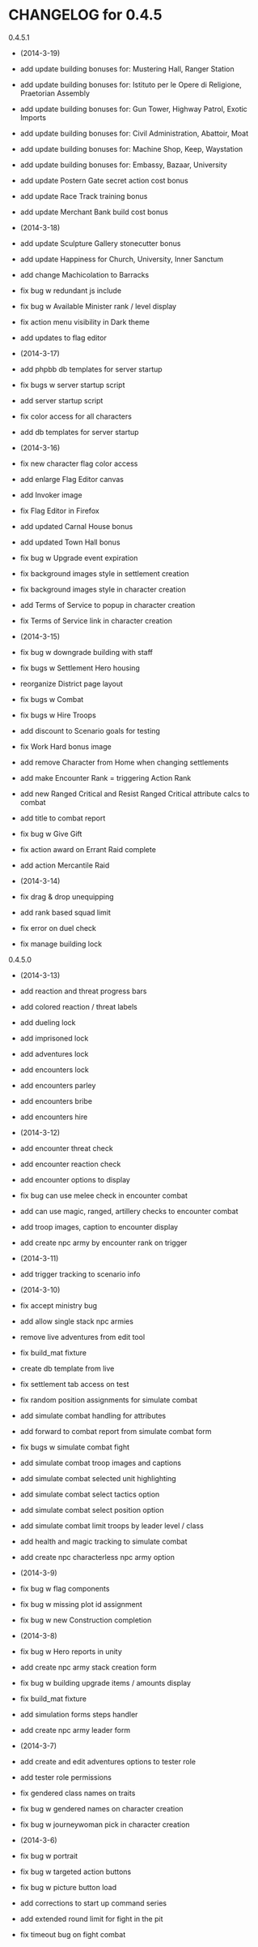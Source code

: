 CHANGELOG for 0.4.5
===================

0.4.5.1

* (2014-3-19)

 * add update building bonuses for: Mustering Hall, Ranger Station
 * add update building bonuses for: Istituto per le Opere di Religione, Praetorian Assembly
 * add update building bonuses for: Gun Tower, Highway Patrol, Exotic Imports
 * add update building bonuses for: Civil Administration, Abattoir, Moat
 * add update building bonuses for: Machine Shop, Keep, Waystation
 * add update building bonuses for: Embassy, Bazaar, University
 * add update Postern Gate secret action cost bonus
 * add update Race Track training bonus
 * add update Merchant Bank build cost bonus

* (2014-3-18)

 * add update Sculpture Gallery stonecutter bonus
 * add update Happiness for Church, University, Inner Sanctum
 * add change Machicolation to Barracks
 * fix bug w redundant js include
 * fix bug w Available Minister rank / level display
 * fix action menu visibility in Dark theme
 * add updates to flag editor

* (2014-3-17)

 * add phpbb db templates for server startup
 * fix bugs w server startup script
 * add server startup script
 * fix color access for all characters
 * add db templates for server startup

* (2014-3-16)

 * fix new character flag color access
 * add enlarge Flag Editor canvas
 * add Invoker image
 * fix Flag Editor in Firefox
 * add updated Carnal House bonus
 * add updated Town Hall bonus
 * fix bug w Upgrade event expiration
 * fix background images style in settlement creation
 * fix background images style in character creation
 * add Terms of Service to popup in character creation
 * fix Terms of Service link in character creation

* (2014-3-15)

 * fix bug w downgrade building with staff
 * fix bugs w Settlement Hero housing
 * reorganize District page layout
 * fix bugs w Combat
 * fix bugs w Hire Troops
 * add discount to Scenario goals for testing
 * fix Work Hard bonus image
 * add remove Character from Home when changing settlements
 * add make Encounter Rank = triggering Action Rank
 * add new Ranged Critical and Resist Ranged Critical attribute calcs to combat
 * add title to combat report
 * fix bug w Give Gift
 * fix action award on Errant Raid complete
 * add action Mercantile Raid

* (2014-3-14)

 * fix drag & drop unequipping
 * add rank based squad limit
 * fix error on duel check
 * fix manage building lock

0.4.5.0

* (2014-3-13)

 * add reaction and threat progress bars
 * add colored reaction / threat labels
 * add dueling lock
 * add imprisoned lock
 * add adventures lock
 * add encounters lock
 * add encounters parley
 * add encounters bribe
 * add encounters hire

* (2014-3-12)

 * add encounter threat check
 * add encounter reaction check
 * add encounter options to display
 * fix bug can use melee check in encounter combat
 * add can use magic, ranged, artillery checks to encounter combat
 * add troop images, caption to encounter display
 * add create npc army by encounter rank on trigger

* (2014-3-11)

 * add trigger tracking to scenario info

* (2014-3-10)

 * fix accept ministry bug
 * add allow single stack npc armies
 * remove live adventures from edit tool
 * fix build_mat fixture
 * create db template from live
 * fix settlement tab access on test
 * fix random position assignments for simulate combat
 * add simulate combat handling for attributes
 * add forward to combat report from simulate combat form
 * fix bugs w simulate combat fight
 * add simulate combat troop images and captions
 * add simulate combat selected unit highlighting
 * add simulate combat select tactics option
 * add simulate combat select position option
 * add simulate combat limit troops by leader level / class
 * add health and magic tracking to simulate combat
 * add create npc characterless npc army option

* (2014-3-9)

 * fix bug w flag components
 * fix bug w missing plot id assignment
 * fix bug w new Construction completion

* (2014-3-8)

 * fix bug w Hero reports in unity
 * add create npc army stack creation form
 * fix bug w building upgrade items / amounts display
 * fix build_mat fixture
 * add simulation forms steps handler
 * add create npc army leader form

* (2014-3-7)

 * add create and edit adventures options to tester role
 * add tester role permissions
 * fix gendered class names on traits
 * fix bug w gendered names on character creation
 * fix bug w journeywoman pick in character creation

* (2014-3-6)

 * fix bug w portrait
 * fix bug w targeted action buttons
 * fix bug w picture button load
 * add corrections to start up command series
 * add extended round limit for fight in the pit
 * fix timeout bug on fight combat
